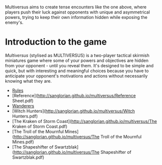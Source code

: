 Multiversus aims to create tense encounters like the one above, where players push their luck against opponents with unique and asymmetrical powers, trying to keep their own information hidden while exposing the enemy's.    

# Introduction to the game
*Multiversus* (stylised as MULTIVERSUS) is a two-player tactical skirmish miniatures game where some of your powers and objectives are hidden from your opponent - until you reveal them. It's designed to be simple and quick, but with interesting and meaningful choices because you have to anticipate your opponent's motivations and actions without necessarily knowing what they are.  

* [Rules](http://sanglorian.github.io/multiversus/Rules.pdf)
* [Reference](http://sanglorian.github.io/multiversus/Reference Sheet.pdf)
* [Wanderers](http://sanglorian.github.io/multiversus/Wanderers.pdf)
* [Witch Hunters](http://sanglorian.github.io/multiversus/Witch Hunters.pdf)
* [The Kraken of Storm Coast](http://sanglorian.github.io/multiversus/The Kraken of Storm Coast.pdf)
* [The Troll of the Mournful Mines](http://sanglorian.github.io/multiversus/The Troll of the Mournful Mines.pdf)
* [The Shapeshifter of Swartzblak](http://sanglorian.github.io/multiversus/The Shapeshifter of Swartzblak.pdf)